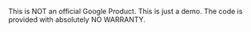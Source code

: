 This is NOT an official Google Product. This is just a demo. The code is provided with absolutely NO WARRANTY.
